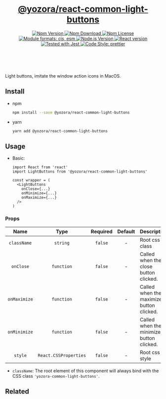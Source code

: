 <header>
  <h1 align="center">
    <a href="https://github.com/yozorajs/yozora-react/tree/release-2.x.x/packages/react-common-light-buttons#readme">@yozora/react-common-light-buttons</a>
  </h1>
  <div align="center">
    <a href="https://www.npmjs.com/package/@yozora/react-common-light-buttons">
      <img
        alt="Npm Version"
        src="https://img.shields.io/npm/v/@yozora/react-common-light-buttons.svg"
      />
    </a>
    <a href="https://www.npmjs.com/package/@yozora/react-common-light-buttons">
      <img
        alt="Npm Download"
        src="https://img.shields.io/npm/dm/@yozora/react-common-light-buttons.svg"
      />
    </a>
    <a href="https://www.npmjs.com/package/@yozora/react-common-light-buttons">
      <img
        alt="Npm License"
        src="https://img.shields.io/npm/l/@yozora/react-common-light-buttons.svg"
      />
    </a>
    <a href="#install">
      <img
        alt="Module formats: cjs, esm"
        src="https://img.shields.io/badge/module_formats-cjs%2C%20esm-green.svg"
      />
    </a>
    <a href="https://github.com/nodejs/node">
      <img
        alt="Node.js Version"
        src="https://img.shields.io/node/v/@yozora/react-common-light-buttons"
      />
    </a>
    <a href="https://github.com/facebook/react">
      <img
        alt="React version"
        src="https://img.shields.io/npm/dependency-version/@yozora/react-common-light-buttons/peer/react"
      />
    </a>
    <a href="https://github.com/facebook/jest">
      <img
        alt="Tested with Jest"
        src="https://img.shields.io/badge/tested_with-jest-9c465e.svg"
      />
    </a>
    <a href="https://github.com/prettier/prettier">
      <img
        alt="Code Style: prettier"
        src="https://img.shields.io/badge/code_style-prettier-ff69b4.svg?style=flat-square"
      />
    </a>
  </div>
</header>
<br/>

Light buttons, imitate the window action icons in MacOS.

## Install

- npm

  ```bash
  npm install --save @yozora/react-common-light-buttons
  ```

- yarn

  ```bash
  yarn add @yozora/react-common-light-buttons
  ```

## Usage

- Basic:

  ```tsx
  import React from 'react'
  import LightButtons from '@yozora/react-common-light-buttons'

  const wrapper = (
    <LightButtons
      onClose={...}
      onMinimize={...}
      onMaximize={...}
    />
  )
  ```

### Props

|     Name     |         Type          | Required | Default | Description                              |
| :----------: | :-------------------: | :------: | :-----: | :--------------------------------------- |
| `className`  |       `string`        | `false`  |    -    | Root css class                           |
|  `onClose`   |      `function`       | `false`  |    -    | Called when the close button clicked.    |
| `onMaximize` |      `function`       | `false`  |    -    | Called when the maximize button clicked. |
| `onMinimize` |      `function`       | `false`  |    -    | Called when the minimize button clicked. |
|   `style`    | `React.CSSProperties` | `false`  |    -    | Root css style                           |

- `className`: The root element of this component will always bind with the CSS class
  `'yozora-common-light-buttons'`.

## Related

